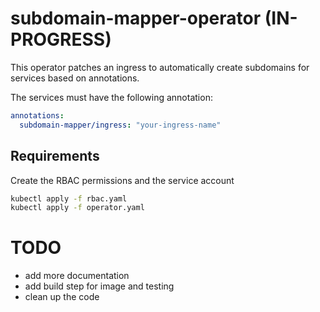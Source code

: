 # subdomain-mapper-operator (IN-PROGRESS)

This operator patches an ingress to automatically create subdomains for services based on annotations.

The services must have the following annotation:

```yaml
annotations:
  subdomain-mapper/ingress: "your-ingress-name"
```

## Requirements

Create the RBAC permissions and the service account

```sh
kubectl apply -f rbac.yaml
kubectl apply -f operator.yaml
```

# TODO

- add more documentation
- add build step for image and testing
- clean up the code
